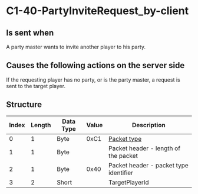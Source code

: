# C1-40-PartyInviteRequest_by-client

## Is sent when

A party master wants to invite another player to his party.

## Causes the following actions on the server side

If the requesting player has no party, or is the party master, a request is sent to the target player.

## Structure

| Index | Length | Data Type | Value | Description |
|-------|--------|-----------|-------|-------------|
| 0 | 1 |   Byte   | 0xC1  | [Packet type](PacketTypes.md) |
| 1 | 1 |    Byte   |      | Packet header - length of the packet |
| 2 | 1 |    Byte   | 0x40  | Packet header - packet type identifier |
| 3 | 2 | Short |  | TargetPlayerId |